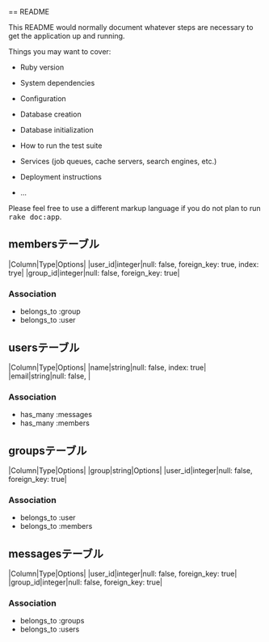 == README

This README would normally document whatever steps are necessary to get the
application up and running.

Things you may want to cover:

* Ruby version

* System dependencies

* Configuration

* Database creation

* Database initialization

* How to run the test suite

* Services (job queues, cache servers, search engines, etc.)

* Deployment instructions

* ...


Please feel free to use a different markup language if you do not plan to run
<tt>rake doc:app</tt>.

## membersテーブル

|Column|Type|Options|
|user_id|integer|null: false, foreign_key: true, index: trye|
|group_id|integer|null: false, foreign_key: true|

### Association
- belongs_to :group
- belongs_to :user

## usersテーブル
|Column|Type|Options|
|name|string|null: false, index: true|
|email|string|null: false, |

### Association
- has_many :messages
- has_many :members

## groupsテーブル
|Column|Type|Options|
|group|string|Options|
|user_id|integer|null: false, foreign_key: true|
### Association
- belongs_to :user
- belongs_to :members

## messagesテーブル
|Column|Type|Options|
|user_id|integer|null: false, foreign_key: true|
|group_id|integer|null: false, foreign_key: true|
### Association
- belongs_to :groups
- belongs_to :users

